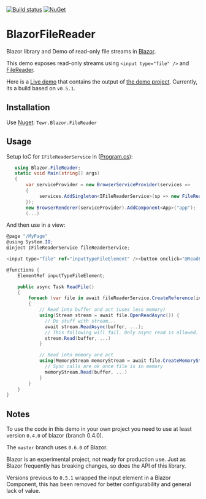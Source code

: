 [![Build status](https://ci.appveyor.com/api/projects/status/rr7pchwk7wbc3mn1/branch/master?svg=true)](https://ci.appveyor.com/project/Tewr/blazorfilereader/branch/master)
[![NuGet](https://img.shields.io/nuget/v/Tewr.Blazor.FileReader.svg)](https://www.nuget.org/packages/Tewr.Blazor.FileReader)

# BlazorFileReader
Blazor library and Demo of read-only file streams in [Blazor](https://github.com/aspnet/Blazor). 

This demo exposes read-only streams using ```<input type="file" />```
and [FileReader](https://developer.mozilla.org/en-US/docs/Web/API/FileReader).

Here is a [Live demo](https://tewr.github.io/BlazorFileReader/) that contains the output of [the demo project](src/Blazor.FileReader.Demo). Currently, its a build based on ```v0.5.1```.

## Installation

Use [Nuget](https://www.nuget.org/packages/Tewr.Blazor.FileReader): ```Tewr.Blazor.FileReader```

## Usage

Setup IoC for ```IFileReaderService``` in ([Program.cs](src/Blazor.FileReader.Demo/Program.cs#L24)):

```cs
   using Blazor.FileReader;
   static void Main(string[] args)
   {
       var serviceProvider = new BrowserServiceProvider(services =>
       {
            services.AddSingleton<IFileReaderService>(sp => new FileReaderService());
       });
       new BrowserRenderer(serviceProvider).AddComponent<App>("app");
       (...)
```

And then use in a view:

```cs
@page "/MyPage"
@using System.IO;
@inject IFileReaderService fileReaderService;

<input type="file" ref="inputTypeFileElement" /><button onclick="@ReadFile">Read file</button>

@functions {
    ElementRef inputTypeFileElement;

    public async Task ReadFile()
    {
        foreach (var file in await fileReaderService.CreateReference(inputTypeFileElement).EnumerateFilesAsync())
        {
            // Read into buffer and act (uses less memory)
            using(Stream stream = await file.OpenReadAsync()) {
			  // Do stuff with stream...
			  await stream.ReadAsync(buffer, ...);
			  // This following will fail. Only async read is allowed.
			  stream.Read(buffer, ...)
            }

            // Read into memory and act
            using(MemoryStream memoryStream = await file.CreateMemoryStreamAsync(4096)) {
			  // Sync calls are ok once file is in memory
			  memoryStream.Read(buffer, ...)
            }
        }
    }
}
```

## Notes

To use the code in this demo in your own project you need to use at least version 
```0.4.0``` of blazor (branch 0.4.0). 

The ```master``` branch uses ```0.6.0``` of Blazor.

Blazor is an experimental project, not ready for production use. Just as Blazor frequently has breaking changes, so does the API of this library.

Versions previous to ```0.5.1``` wrapped the input element in a Blazor Component, this has been removed for better configurability and general lack of value.
